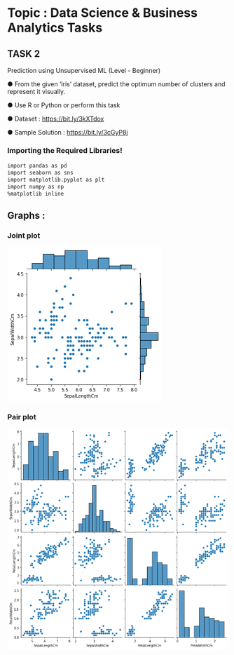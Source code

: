 # Topic : Data Science & Business Analytics Tasks

## TASK 2

Prediction using Unsupervised ML
(Level - Beginner)

● From the given ‘Iris’ dataset, predict the optimum number of clusters and represent it visually. 

● Use R or Python or perform this task

● Dataset : https://bit.ly/3kXTdox

● Sample Solution : https://bit.ly/3cGyP8j

### Importing the Required Libraries!
```
import pandas as pd 
import seaborn as sns
import matplotlib.pyplot as plt
import numpy as np 
%matplotlib inline 
```

## Graphs :

### Joint plot

![image of pairplot](https://github.com/samarth3557/Sparks_Foundation_Intern_tasks/blob/main/Task_2/Task_2_images/jointplot.png)

### Pair plot

![image of pairplot](https://github.com/samarth3557/Sparks_Foundation_Intern_tasks/blob/main/Task_2/Task_2_images/pairplot.png)
